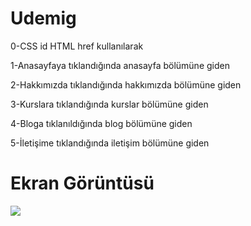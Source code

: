 # Udemig

0-CSS id HTML href kullanılarak

1-Anasayfaya tıklandığında anasayfa bölümüne giden

2-Hakkımızda tıklandığında hakkımızda bölümüne giden

3-Kurslara tıklandığında kurslar bölümüne giden

4-Bloga tıklanıldığında blog bölümüne giden

5-İletişime tıklandığında iletişim bölümüne giden

<h1>Ekran Görüntüsü</h1>

![](udemig1.gif)
